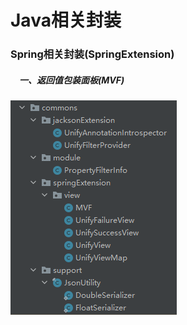 # Java相关封装

### Spring相关封装(SpringExtension)

##### &emsp;一、返回值包装面板(MVF)
![binaryTree](./zimage/MVF.png "binaryTree")






